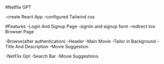 #Netflix GPT

-create React App
-configured Tailwind css

#Features
-Login And Signup Page
-signiin and signup form
-redirect too Browser Page

-Browse(after authentication)
-Header
-Main Movie
-Tailor in Background
-Title And Description
-Movie Suggestion

-NetFlix Gpt
-Search Bar
-Movie Suggestions
